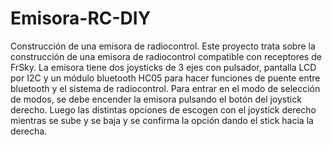 # Emisora-RC-DIY
Construcción de una emisora de radiocontrol.
Este proyecto trata sobre la construcción de una emisora de radiocontrol compatible con receptores de FrSky.
La emisora tiene dos joysticks de 3 ejes con pulsador, pantalla LCD por I2C y un módulo bluetooth HC05 para hacer funciones de puente entre bluetooth y el sistema de radiocontrol.
Para entrar en el modo de selección de modos, se debe encender la emisora pulsando el botón del joystick derecho. Luego las distintas opciones de escogen con el joystick derecho mientras se sube y se baja y se confirma la opción dando el stick hacia la derecha.
